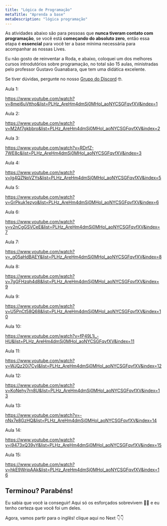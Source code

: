 ```yaml
---
title: "Lógica de Programação"
metaTitle: "Aprenda a base"
metaDescription: "lógica programação"
---
```


As atividades abaixo são para pessoas que **nunca tiveram contato com programação**, se você está **começando do absoluto zero**, então essa etapa é **essencial** para você ter a base mínima necessária para acompanhar as nossas Lives.

Eu não gosto de reinventar a Roda, e abaixo, coloquei um dos melhores cursos introdutórios sobre programação, no total são 15 aulas, ministradas pelo professor Gustavo Guanabara, que tem uma didática excelente.

Se tiver dúvidas, pergunte no nosso [Grupo do Discord](https://bit.ly/discord-reativa) 🤓.

Aula 1:

https://www.youtube.com/watch?v=8mei6uVttho&list=PLHz_AreHm4dmSj0MHol_aoNYCSGFqvfXV&index=1

Aula 2:

https://www.youtube.com/watch?v=M2Af7gkbbro&list=PLHz_AreHm4dmSj0MHol_aoNYCSGFqvfXV&index=2

Aula 3:

https://www.youtube.com/watch?v=RDrfZ-7WE8c&list=PLHz_AreHm4dmSj0MHol_aoNYCSGFqvfXV&index=3

Aula 4:

https://www.youtube.com/watch?v=Ig4QZNpVZYs&list=PLHz_AreHm4dmSj0MHol_aoNYCSGFqvfXV&index=5

Aula 5:

https://www.youtube.com/watch?v=GrPkuk1ezyo&list=PLHz_AreHm4dmSj0MHol_aoNYCSGFqvfXV&index=6

Aula 6:

https://www.youtube.com/watch?v=v2nCgGSVCeE&list=PLHz_AreHm4dmSj0MHol_aoNYCSGFqvfXV&index=7

Aula 7:

https://www.youtube.com/watch?v=_g05aHdBAEY&list=PLHz_AreHm4dmSj0MHol_aoNYCSGFqvfXV&index=8

Aula 8:

https://www.youtube.com/watch?v=7gGFHzqh4d8&list=PLHz_AreHm4dmSj0MHol_aoNYCSGFqvfXV&index=9

Aula 9:

https://www.youtube.com/watch?v=U5PnCt58Q68&list=PLHz_AreHm4dmSj0MHol_aoNYCSGFqvfXV&index=10

Aula 10:

https://www.youtube.com/watch?v=fP49L1i_-HU&list=PLHz_AreHm4dmSj0MHol_aoNYCSGFqvfXV&index=11

Aula 11:

https://www.youtube.com/watch?v=WJQz20i7CyI&list=PLHz_AreHm4dmSj0MHol_aoNYCSGFqvfXV&index=12

Aula 12:

https://www.youtube.com/watch?v=KoNehy7rn8U&list=PLHz_AreHm4dmSj0MHol_aoNYCSGFqvfXV&index=13

Aula 13:

https://www.youtube.com/watch?v=-nNx7e8GzHQ&list=PLHz_AreHm4dmSj0MHol_aoNYCSGFqvfXV&index=14

Aula 14:

https://www.youtube.com/watch?v=j9473xQ39vY&list=PLHz_AreHm4dmSj0MHol_aoNYCSGFqvfXV&index=15

Aula 15:

https://www.youtube.com/watch?v=hkE9WrjpAAk&list=PLHz_AreHm4dmSj0MHol_aoNYCSGFqvfXV&index=16

## Terminou? Parabéns!

Eu sabia que você ia conseguir! Aqui só os esforçados sobrevivem 💪🏻 e eu tenho certeza que você foi um deles.

Agora, vamos partir para o inglês! clique aqui no Next 👇👇
